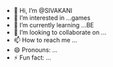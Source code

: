 - 👋 Hi, I’m @SIVAKANI
- 👀 I’m interested in ...games
- 🌱 I’m currently learning ...BE
- 💞️ I’m looking to collaborate on ...
- 📫 How to reach me ...
- 😄 Pronouns: ...
- ⚡ Fun fact: ...

<!---
SIVAKANI25/SIVAKANI25 is a ✨ special ✨ repository because its `README.md` (this file) appears on your GitHub profile.
You can click the Preview link to take a look at your changes.
--->
